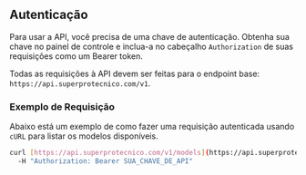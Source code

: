 ## Autenticação

Para usar a API, você precisa de uma chave de autenticação. Obtenha sua chave no painel de controle e inclua-a no cabeçalho `Authorization` de suas requisições como um Bearer token.

Todas as requisições à API devem ser feitas para o endpoint base: `https://api.superprotecnico.com/v1`.

### Exemplo de Requisição

Abaixo está um exemplo de como fazer uma requisição autenticada usando `cURL` para listar os modelos disponíveis.

```bash
curl [https://api.superprotecnico.com/v1/models](https://api.superprotecnico.com/v1/models) \
  -H "Authorization: Bearer SUA_CHAVE_DE_API"
